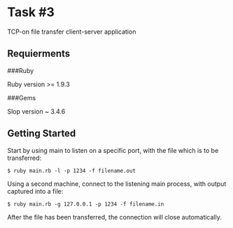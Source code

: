 Task #3
=======

TCP-on file transfer client-server application

Requierments
------------

###Ruby

Ruby version >= 1.9.3

###Gems

Slop version ~ 3.4.6

Getting Started
---------------

Start by using main to listen on a specific port, with the file which is to be transferred:

    $ ruby main.rb -l -p 1234 -f filename.out

Using a second machine, connect to the listening main process, with output captured into a file:

    $ ruby main.rb -g 127.0.0.1 -p 1234 -f filename.in

After the file has been transferred, the connection will close automatically.